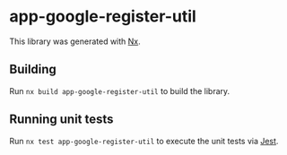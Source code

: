 # app-google-register-util

This library was generated with [Nx](https://nx.dev).

## Building

Run `nx build app-google-register-util` to build the library.

## Running unit tests

Run `nx test app-google-register-util` to execute the unit tests via [Jest](https://jestjs.io).
